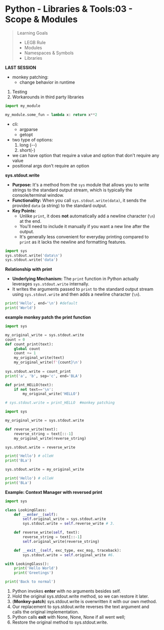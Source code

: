 # Python - Libraries & Tools:03 - Scope & Modules

> Learning Goals
>- LEGB Rule
>- Modules
>- Namespaces & Symbols
>- Libraries

**LAST SESSION**

- monkey patching:
    - change behavior in runtime

1. Testing
2. Workarounds in third party libraries

```python
import my_module

my_module.some_fun = lambda x: return x**2
```

- cli:
    - argparse
    - getopt
- two  type of options:
    1. long (--)
    2. short(-)
- we can have option that require a value and option that don't require any value
- positional args don't require an option



**sys.stdout.write**

- **Purpose:** It's a method from the `sys` module that allows you to write strings to the standard output stream, which is typically the console/terminal window.
- **Functionality:** When you call `sys.stdout.write(data)`, it sends the provided `data` (a string) to the standard output.
- **Key Points:**
    - Unlike `print`, it does **not** automatically add a newline character (`\n`) at the end. 
    - You'll need to include it manually if you want a new line after the output.
    - It's generally less convenient for everyday printing compared to `print` as it lacks the newline and formatting features.

```python
import sys
sys.stdout.write('data\n')
sys.stdout.write('data')
```


**Relationship with print**

- **Underlying Mechanism:** The `print` function in Python actually leverages `sys.stdout.write` internally.
- It writes the arguments passed to `print` to the standard output stream using `sys.stdout.write` and then adds a newline character (`\n`).

```python
print('Hello', end='\n') #default
print('World')
```

**example monkey patch the print function**

```python
import sys

my_original_write = sys.stdout.write
count = 0
def count_print(text):
    global count
    count += 1
    my_original_write(text)
    my_original_write(f'{count}\n')
    
sys.stdout.write = count_print
print('a', 'b', sep='c', end='BLA')

def print_HELLO(text):
    if not text=='\n':
        my_original_write('HELLO')

# sys.stdout.write = print_HELLO  #monkey patching

```

```python
import sys

my_original_write = sys.stdout.write

def reverse_write(text):
    reverse_string = text[::-1]
    my_original_write(reverse_string)

sys.stdout.write = reverse_write

print('Hello') # olleH
print('BLa')

sys.stdout.write = my_original_write

print('Hello') # olleH
print('BLa')

```

**Example: Context Manager with reversed print**

```python
import sys

class LookingGlass:
    def __enter__(self):
        self.original_write = sys.stdout.write
        sys.stdout.write = self.reverse_write # 3.

    def reverse_write(self, text):
        reverse_string = text[::-1]
        self.original_write(reverse_string)

    def __exit__(self, exc_type, exc_msg, traceback):
        sys.stdout.write = self.original_write #6.

with LookingGlass():
    print('Hello World')
    print('Greetings')

print('Back to normal')
```

1. Python invokes __enter__ with no arguments besides self.
2. Hold the original sys.stdout.write method, so we can restore it
later.
3. (**Monkey-patch**) sys.stdout.write is overwritten it with our own
method.
4. Our replacement to sys.stdout.write reverses the text argument
and calls the original implementation.
5. Python calls __exit__ with None, None, None if all went well;
6. Restore the original method to sys.stdout.write.

